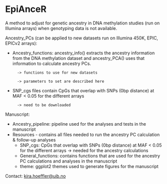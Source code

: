 # EpiAnceR
A method to adjust for genetic ancestry in DNA methylation studies (run on Illumina arrays) when genotyping data is not available.

Ancestry_PCs (can be applied to new datasets run on Illumina 450K, EPIC, EPICv2 arrays):
- Ancestry_functions: ancestry_info() extracts the ancestry information from the DNA methylation dataset and ancestry_PCA() uses that information to calculate ancestry PCs.

        -> functions to use for new datasets

        -> parameters to set are described here

- SNP_cgs files contain CpGs that overlap with SNPs (0bp distance) at MAF < 0.05 for the different arrays
  
        -> need to be downloaded


Manuscript:
- Ancestry_pipeline: pipeline used for the analyses and tests in the manuscript
- Resources - contains all files needed to run the ancestry PC calculation & follow-up analyses
  - SNP_cgs: CpGs that overlap with SNPs (0bp distance) at MAF < 0.05 for the different arrays -> needed for the ancestry calculations
  - General_functions: contains functions that are used for the ancestry PC calculations and analyses in the manuscript
  - theme: ggplot2 themes used to generate figures for the manuscript


Contact:
kira.hoeffler@uib.no
